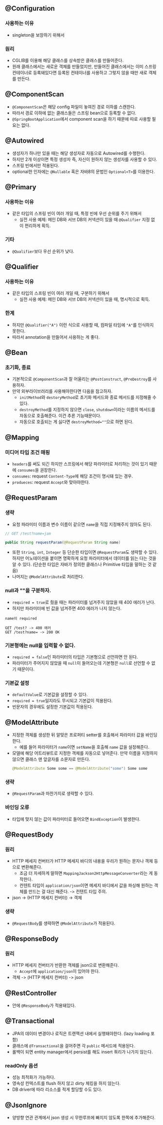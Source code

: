## @Configuration
### 사용하는 이유
- singleton을 보장하기 위해서

### 원리
- CGLIB를 이용해 해당 클래스를 상속받은 클래스를 만들어준다.
- 원래 클래스에서는 새로운 객체를 만들었지만, 만들어진 클래스에서는 이미 스프링 컨테이너로 등록돼있다면 등록된 컨테이너를 사용하고 그렇지 않을 때만 새로 객체를 만든다.

## @ComponentScan
- `@ComponentScan`은 해당 config 파일이 놓여진 경로 이하를 스캔한다.
- 따라서 경로 이하에 없는 클래스들은 스프링 bean으로 등록할 수 없다.
- `@SpringBootApplication`에서 component scan을 하기 때문에 따로 사용할 필요는 없다.

## @Autowired
- 생성자가 하나만 있을 때는 해당 생성자로 자동으로 Autowired를 수행한다.
- 하지만 2개 이상이면 특정 생성자 즉, 자신이 원하지 않는 생성자를 사용할 수 있다.
- 스프링 빈에서만 적용된다.
- optional한 인자에는 `@Nullable` 혹은 자바8의 문법인 `Optional<T>`를 이용한다.

## @Primary
### 사용하는 이유
- 같은 타입의 스프링 빈이 여러 개일 때, 특정 빈에 우선 순위를 주기 위해서
  - 실전 사용 예제: 메인 DB와 서브 DB의 커넥션이 있을 때 `@Qualifier` 지정 없이 편리하게 획득.

### 기타
- `@Qualifier`보다 우선 순위가 낮다.

## @Qualifier
### 사용하는 이유
- 같은 타입의 스프링 빈이 여러 개일 때, 구분하기 위해서
  - 실전 사용 예제: 메인 DB와 서브 DB의 커넥션이 있을 때, 명시적으로 획득.

### 한계
- 하지만 `@Qualifier("A")` 이런 식으로 사용할 때, 컴파일 타임에 `"A"`를 인식하지 못한다.
- 따라서 annotation을 만들어서 사용하는 게 좋다.

## @Bean
### 초기화, 종료
- 기본적으로 `@ComponentScan`과 잘 어울리는 `@PostConstruct`, `@PreDestroy`를 사용하자.
- 만약 외부라이브러리를 사용해야한다면 다음을 참고하자.
    - `initMethod`와 `destoryMethod`로 초기화 메서드와 종료 메서드를 지정해줄 수 있다.
    - `destroyMethod`를 지정하지 않으면 `close`, `shutdown`이라는 이름의 메서드를 자동으로 호출해준다. 이건 추론 기능때문이다.
    - 자동으로 호출되는 게 싫다면 `destroyMethod=""`으로 하면 된다.

## @Mapping
### 미디어 타입 조건 매핑
- `headers`를 써도 되긴 하지만 스프링에서 해당 파라미터로 처리하는 것이 있기 때문에 `consumes`을 권장한다.
- `consumes`: request `Content-Type`에 해당 조건이 명시돼 있는 경우.
- `produeces`: request `Accept`와 맞아야한다.

## @RequestParam
### 생략
- 요청 파라미터 이름과 변수 이름이 같으면 `name`을 직접 지정해주지 않아도 된다.
```java
// GET /test?name=jam

public String requestParam(@RequestParam String name)
```
- 또한 `String`, `int`, `Integer` 등 단순한 타입이면 `@RequestParam`도 생략할 수 있다. 하지만 어노테이션을 붙이면 명확하게 요청 파라미터에서 데이터를 읽는 다는 것을 알 수 있다. (단순한 타입은 자바가 정의한 클래스나 Primitive 타입을 말하는 것 같음)
- 나머지는 `@ModelAttribute`로 처리한다.

### null과 ""을 구분하자.
- `required = true`로 줬을 때는 파라미터를 넘겨주지 않았을 때 400 에러가 난다.
- 하지만 파라미터에 빈 값을 넘겨주면 400 에러가 나지 않는다.
```
name이 required

GET /test? -> 400 에러
GET /test?name= -> 200 OK
```

### 기본형에는 null을 입력할 수 없다.
- `required = false`인 파라미터의 타입은 기본형으로 선언하면 안 된다.
- 파라미터가 주어지지 않았을 때 `null`이 들어오는데 기본형은 `null`로 선언할 수 없기 때문이다.

### 기본값 설정
- `defaultValue`로 기본값을 설정할 수 있다.
- `required = true`일지라도 무시되고 기본값이 적용된다.
- 빈문자의 경우에도 설정한 기본값이 적용된다.

## @ModelAttribute
- 지정한 객체를 생성한 뒤 알맞은 프로퍼티 setter를 호출해서 파라미터 값을 바인딩한다.
  - 예를 들어 파라미터가 `name`이면 `setName`을 호출해 `name` 값을 설정해준다.
- 모델에 해당 어트리뷰트로 지정한 객체를 자동으로 넣어준다. 만약 이름을 지정하지 않으면 클래스 맨 앞글자를 소문자로 만든다.
  ```java
  @ModelAttribute Some some == @ModelAttribute("some") Some some
  ```

### 생략
- `@RequestParam`과 마찬가지로 생략할 수 있다.

### 바인딩 오류
- 타입에 맞지 않는 값이 파라미터로 들어오면 `BindException`이 발생한다.

## @RequestBody
### 원리
- HTTP 메세지 컨버터가 HTTP 메세지 바디의 내용을 우리가 원하는 문자나 객체 등으로 변환해준다.
  - 조금 더 자세하게 말하면 `MappingJackson2HttpMessageConverter`라는 게 동작한다.
  - 컨텐트 타입이 `application/json`이면 메세지 바디에서 값을 파싱해 원하는 객체를 만드는 걸 대신 해준다. -> 컨텐트 타입 주의.
- json -> (HTTP 메세지 컨버터) -> 객체

### 생략
- `@RequestBody`를 생략하면 `@ModelAttribute`가 적용된다.

## @ResponseBody
### 원리
- HTTP 메세지 컨버터가 반환한 객체를 json으로 변환해준다.
  - `Accept`에 `application/json`이 있어야 한다.
- 객체 -> (HTTP 메세지 컨버터) -> json

## @RestController
- 안에 `@ResponseBody`가 적용돼있다.

## @Transactional
- JPA의 데이터 변경이나 로직은 트랜잭션 내에서 실행돼야한다. (lazy loading 포함)
- 클래스에 `@Transactional`을 걸어주면 각 `public` 메서드에 적용된다.
- 롤백이 되면 entity manager에서 persist를 해도 insert 쿼리가 나가지 않는다.

### readOnly 옵션
- 성능 최적화가 가능하다.
- 영속성 컨텍스트를 flush 하지 않고 dirty 체킹을 하지 않는다.
- DB driver에 따라 리소스를 적게 할당할 수도 있다.

## @JsonIgnore
- 양방향 연관 관계에서 json 생성 시 무한루프에 빠지지 않도록 한쪽에 추가해준다.

